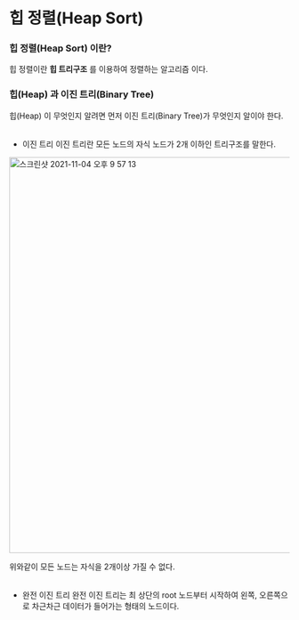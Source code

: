 # 힙 정렬(Heap Sort)

### 힙 정렬(Heap Sort) 이란?
힙 정렬이란 **힙 트리구조** 를 이용하여 정렬하는 알고리즘 이다.

### 힙(Heap) 과 이진 트리(Binary Tree)
힙(Heap) 이 무엇인지 알려면 먼저 이진 트리(Binary Tree)가 무엇인지 알이야 한다.<br><br>
* 이진 트리
이진 트리란 모든 노드의 자식 노드가 2개 이하인 트리구조를 말한다.

<img width="712" alt="스크린샷 2021-11-04 오후 9 57 13" src="https://user-images.githubusercontent.com/62639722/140317389-30b190c9-9ea8-4d32-9fc9-4bbccd680f9a.png">

위와같이 모든 노드는 자식을 2개이상 가질 수 없다.<br><br>

* 완전 이진 트리
완전 이진 트리는 최 상단의 root 노드부터 시작하여 왼쪽, 오른쪽으로 차근차근 데이터가 들어가는 형태의 노드이다.
